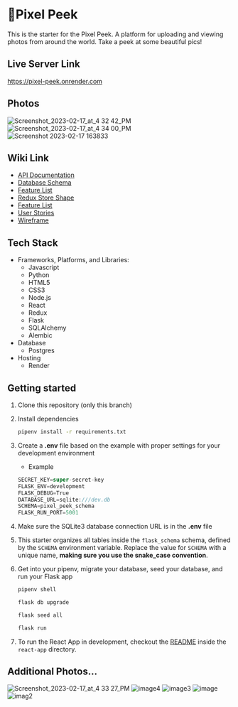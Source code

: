 # 🦉Pixel Peek

This is the starter for the Pixel Peek. A platform for uploading and viewing photos from around the world. Take a peek at some beautiful pics!

## Live Server Link
https://pixel-peek.onrender.com

## Photos
![Screenshot_2023-02-17_at_4 32 42_PM](https://user-images.githubusercontent.com/106848904/219821882-27d13a2f-2f84-4f1e-b8d7-18b3b19b1a4b.png)
![Screenshot_2023-02-17_at_4 34 00_PM](https://user-images.githubusercontent.com/106848904/219821886-e4f851a2-42b0-4a5f-b35d-a3de130f5865.png)
![Screenshot 2023-02-17 163833](https://user-images.githubusercontent.com/106848904/219821895-204d0796-7196-48d3-a0d9-395bdd075e04.png)

## Wiki Link
* [API Documentation](https://github.com/jhatheisen/PixelPeek/wiki/API-Routesn)
* [Database Schema](https://github.com/jhatheisen/PixelPeek/wiki/Database-Schema)
* [Feature List](https://github.com/jhatheisen/PixelPeek/wiki/Feature-List)
* [Redux Store Shape](https://github.com/jhatheisen/PixelPeek/wiki/Redux-Store)
* [Feature List](https://github.com/jhatheisen/PixelPeek/wiki/Feature-List)
* [User Stories](https://github.com/jhatheisen/PixelPeek/wiki/User-Stories)
* [Wireframe](https://github.com/jhatheisen/PixelPeek/wiki/Wireframe)

## Tech Stack
* Frameworks, Platforms, and Libraries: 
  * Javascript
  * Python
  * HTML5
  * CSS3
  * Node.js
  * React
  * Redux
  * Flask
  * SQLAlchemy
  * Alembic
* Database
  * Postgres
* Hosting
  * Render
  
## Getting started
1. Clone this repository (only this branch)

2. Install dependencies

      ```bash
      pipenv install -r requirements.txt
      ```

3. Create a **.env** file based on the example with proper settings for your
   development environment
   - Example
   
   ```js
   SECRET_KEY=super-secret-key
   FLASK_ENV=development
   FLASK_DEBUG=True
   DATABASE_URL=sqlite:///dev.db
   SCHEMA=pixel_peek_schema
   FLASK_RUN_PORT=5001
   ```

4. Make sure the SQLite3 database connection URL is in the **.env** file

5. This starter organizes all tables inside the `flask_schema` schema, defined
   by the `SCHEMA` environment variable.  Replace the value for
   `SCHEMA` with a unique name, **making sure you use the snake_case
   convention**.

6. Get into your pipenv, migrate your database, seed your database, and run your Flask app

   ```bash
   pipenv shell
   ```

   ```bash
   flask db upgrade
   ```

   ```bash
   flask seed all
   ```

   ```bash
   flask run
   ```

7. To run the React App in development, checkout the [README](./react-app/README.md) inside the `react-app` directory.

## Additional Photos...
![Screenshot_2023-02-17_at_4 33 27_PM](https://user-images.githubusercontent.com/106848904/219821904-2b16205d-953d-429e-85f7-d07622778ac7.png)
![image4](https://user-images.githubusercontent.com/106848904/219821911-e8637c20-c4cd-4bda-895b-79636b33c8c7.png)
![image3](https://user-images.githubusercontent.com/106848904/219821930-4dcf265c-d539-425b-976f-ffe57bb8ab12.png)
![image](https://user-images.githubusercontent.com/106848904/219821935-8b31d52c-88b0-40ae-bab9-89b21682a268.png)
![imag2](https://user-images.githubusercontent.com/106848904/219821937-415f94eb-57f0-4951-96bc-0c032febfd88.png)







